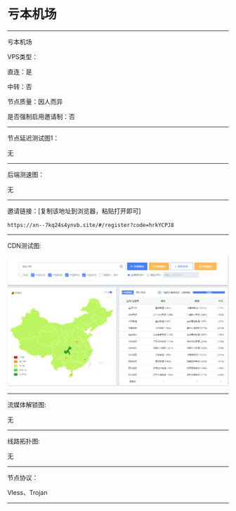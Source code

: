 # 亏本机场

-------------------------

亏本机场

VPS类型：

直连：是

中转：否

节点质量：因人而异

是否强制启用邀请制：否

-------------------------

节点延迟测试图1：

无

-------------------------

后端测速图：

无

-------------------------

邀请链接：[复制该地址到浏览器，粘贴打开即可]

    https://xn--7kq24s4ynvb.site/#/register?code=hrkYCPJ8

-------------------------

 CDN测试图:

![image](https://github.com/kexue-aihao/Airport-Shopping-Guide/blob/master/Picture/%E4%BA%8F%E6%9C%AC%E6%9C%BA%E5%9C%BA/%E4%BA%8F%E6%9C%AC%E6%9C%BA%E5%9C%BAcdn%E6%B5%8B%E8%AF%95%E5%9B%BE.png?raw=true)

-------------------------

流媒体解锁图:

无

-------------------------

线路拓扑图:
    
无

-------------------------

节点协议：

Vless、Trojan

-------------------------
